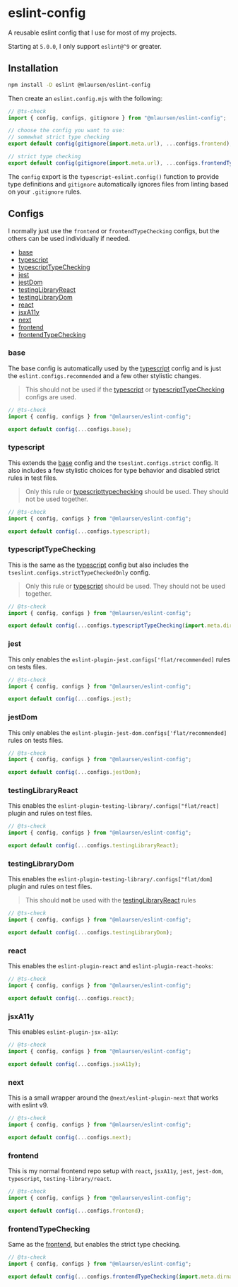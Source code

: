 # eslint-config

A reusable eslint config that I use for most of my projects.

Starting at `5.0.0`, I only support `eslint@^9` or greater.

## Installation

```sh
npm install -D eslint @mlaursen/eslint-config
```

Then create an `eslint.config.mjs` with the following:

```js
// @ts-check
import { config, configs, gitignore } from "@mlaursen/eslint-config";

// choose the config you want to use:
// somewhat strict type checking
export default config(gitignore(import.meta.url), ...configs.frontend);

// strict type checking
export default config(gitignore(import.meta.url), ...configs.frontendTypeChecking(import.meta.dirname));
```

The `config` export is the `typescript-eslint.config()` function to provide type
definitions and `gitignore` automatically ignores files from linting based on
your `.gitignore` rules.

## Configs

I normally just use the `frontend` or `frontendTypeChecking` configs, but the
others can be used individually if needed.

<!--toc:start-->

- [base](#base)
- [typescript](#typescript)
- [typescriptTypeChecking](#typescripttypechecking)
- [jest](#jest)
- [jestDom](#jestdom)
- [testingLibraryReact](#testinglibraryreact)
- [testingLibraryDom](#testinglibrarydom)
- [react](#react)
- [jsxA11y](#jsxa11y)
- [next](#next)
- [frontend](#frontend)
- [frontendTypeChecking](#frontendtypechecking)

<!--toc:end-->

### base

The base config is automatically used by the [typescript](#typescript) config and is just the `eslint.configs.recommended` and a few other stylistic changes.

> This should not be used if the [typescript](#typescript) or [typescriptTypeChecking](#typescripttypechecking) configs are used.

```js
// @ts-check
import { config, configs } from "@mlaursen/eslint-config";

export default config(...configs.base);
```

### typescript

This extends the [base](#base) config and the `tseslint.configs.strict` config. It also includes a few stylistic choices for type
behavior and disabled strict rules in test files.

> Only this rule or [typescripttypechecking](#typescripttypechecking) should be used. They should not be used together.

```js
// @ts-check
import { config, configs } from "@mlaursen/eslint-config";

export default config(...configs.typescript);
```

### typescriptTypeChecking

This is the same as the [typescript](#typescript) config but also includes the `tseslint.configs.strictTypeCheckedOnly` config.

> Only this rule or [typescript](#typescript) should be used. They should not be used together.

```js
// @ts-check
import { config, configs } from "@mlaursen/eslint-config";

export default config(...configs.typescriptTypeChecking(import.meta.dirname));
```

### jest

This only enables the `eslint-plugin-jest.configs['flat/recommended]` rules on tests files.

```js
// @ts-check
import { config, configs } from "@mlaursen/eslint-config";

export default config(...configs.jest);
```

### jestDom

This only enables the `eslint-plugin-jest-dom.configs['flat/recommended]` rules on tests files.

```js
// @ts-check
import { config, configs } from "@mlaursen/eslint-config";

export default config(...configs.jestDom);
```

### testingLibraryReact

This enables the `eslint-plugin-testing-library/.configs["flat/react]` plugin and rules on test files.

```js
// @ts-check
import { config, configs } from "@mlaursen/eslint-config";

export default config(...configs.testingLibraryReact);
```

### testingLibraryDom

This enables the `eslint-plugin-testing-library/.configs["flat/dom]` plugin and rules on test files.

> This should **not** be used with the [testingLibraryReact](#testinglibraryreact) rules

```js
// @ts-check
import { config, configs } from "@mlaursen/eslint-config";

export default config(...configs.testingLibraryDom);
```

### react

This enables the `eslint-plugin-react` and `eslint-plugin-react-hooks`:

```js
// @ts-check
import { config, configs } from "@mlaursen/eslint-config";

export default config(...configs.react);
```

### jsxA11y

This enables `eslint-plugin-jsx-a11y`:

```js
// @ts-check
import { config, configs } from "@mlaursen/eslint-config";

export default config(...configs.jsxA11y);
```

### next

This is a small wrapper around the `@next/eslint-plugin-next` that works with eslint v9.

```js
// @ts-check
import { config, configs } from "@mlaursen/eslint-config";

export default config(...configs.next);
```

### frontend

This is my normal frontend repo setup with `react`, `jsxA11y`, `jest`,
`jest-dom`, `typescript`, `testing-library/react`.

```js
// @ts-check
import { config, configs } from "@mlaursen/eslint-config";

export default config(...configs.frontend);
```

### frontendTypeChecking

Same as the [frontend](#frontend), but enables the strict type checking.

```js
// @ts-check
import { config, configs } from "@mlaursen/eslint-config";

export default config(...configs.frontendTypeChecking(import.meta.dirname));
```
